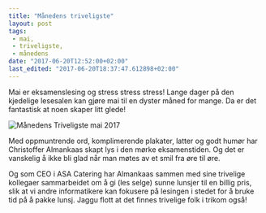 ```yaml
---
title: "Månedens triveligste"
layout: post
tags: 
 - mai,
 - triveligste,
 - månedens
date: "2017-06-20T12:52:00+02:00"
last_edited: "2017-06-20T18:37:47.612898+02:00"
---
```

Mai er eksamenslesing og stress stress stress! Lange dager på den kjedelige lesesalen kan gjøre mai til en dyster måned for mange. Da er det fantastisk at noen skaper litt glede!

![Månedens Triveligste mai 2017](https://online.ntnu.no/media/images/responsive/a14bdc46-a8df-4257-bac2-31660e379b81.jpeg)

Med oppmuntrende ord, komplimerende plakater, latter og godt humør har Christoffer Almankaas skapt lys i den mørke eksamenstiden. Og det er vanskelig å ikke bli glad når man møtes av et smil fra øre til øre.

Og som CEO i ASA Catering har Almankaas sammen med sine trivelige kollegaer sammarbeidet om å gi (les selge) sunne lunsjer til en billig pris, slik at vi andre informatikere kan fokusere på lesingen i stedet for å bruke tid på å pakke lunsj. Jaggu flott at det finnes trivelige folk i trikom også!